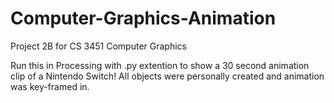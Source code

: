 # Computer-Graphics-Animation
Project 2B for CS 3451 Computer Graphics

Run this in Processing with .py extention to show a 30 second animation clip of a Nintendo Switch!
All objects were personally created and animation was key-framed in.
